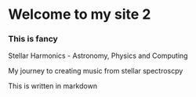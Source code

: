 
# Welcome to my site 2

### This is fancy

Stellar Harmonics - Astronomy, Physics and Computing

My journey to creating music from stellar spectroscpy

This is written in markdown
